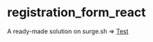 # registration_form_react
A ready-made solution on surge.sh =>  [Test](https://abject-cook.surge.sh/)
